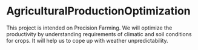 # AgriculturalProductionOptimization
This project is intended on Precision Farming. We will optimize the productivity by understanding requirements of climatic and soil conditions for crops. It will help us to cope up with weather unpredictability. 
